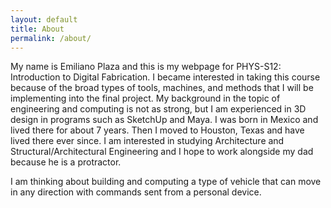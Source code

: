```yaml
---
layout: default
title: About
permalink: /about/
---
```


My name is Emiliano Plaza and this is my webpage for PHYS-S12: Introduction to Digital Fabrication. I became interested in taking this course because of the broad types of tools, machines, and methods that I will be implementing into the final project. My background in the topic of engineering and computing is not as strong, but I am experienced in 3D design in programs such as SketchUp and Maya. I was born in Mexico and lived there for about 7 years. Then I moved to Houston, Texas and have lived there ever since. I am interested in studying Architecture and Structural/Architectural Engineering and I hope to work alongside my dad because he is a protractor.

I am thinking about building and computing a type of vehicle that can move in any direction with commands sent from a personal device.